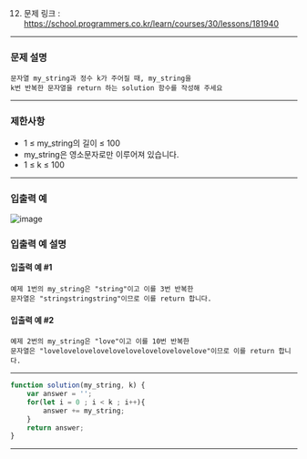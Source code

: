 12. 문제 링크 : https://school.programmers.co.kr/learn/courses/30/lessons/181940
---
### 문제 설명
~~~
문자열 my_string과 정수 k가 주어질 때, my_string을 
k번 반복한 문자열을 return 하는 solution 함수를 작성해 주세요
~~~
---
### 제한사항

- 1 ≤ my_string의 길이 ≤ 100
- my_string은 영소문자로만 이루어져 있습니다.
- 1 ≤ k ≤ 100
---
### 입출력 예
![image](https://github.com/Leejinuk123/ProgrammersCodingTest/assets/50895677/a5c428d2-8eaf-4d09-b1c6-ed9db6018437)

### 입출력 예 설명
#### 입출력 예 #1
~~~
예제 1번의 my_string은 "string"이고 이를 3번 반복한
문자열은 "stringstringstring"이므로 이를 return 합니다.
~~~
#### 입출력 예 #2
~~~
예제 2번의 my_string은 "love"이고 이를 10번 반복한
문자열은 "lovelovelovelovelovelovelovelovelovelove"이므로 이를 return 합니다.
~~~
---
~~~js
function solution(my_string, k) {
    var answer = '';
    for(let i = 0 ; i < k ; i++){
        answer += my_string;
    }
    return answer;
}
~~~
---
